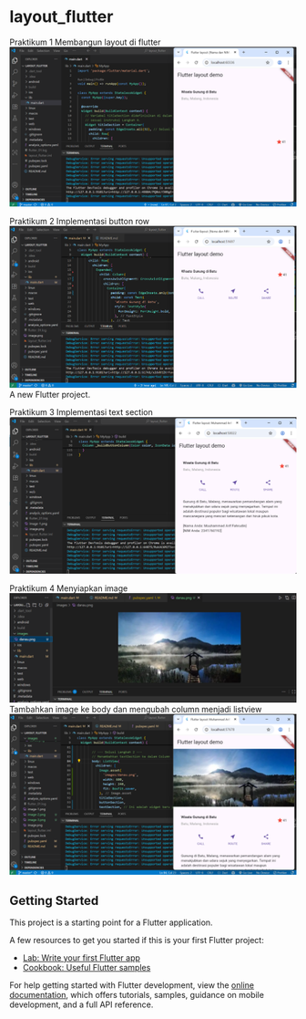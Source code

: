 # layout_flutter
Praktikum 1
Membangun layout di flutter
![alt text](image.png)

Praktikum 2
Implementasi button row
![alt text](image-1.png)
A new Flutter project.

Praktikum 3
Implementasi text section
![alt text](image-2.png)

Praktikum 4
Menyiapkan image
![alt text](image-3.png)
Tambahkan image ke body dan mengubah column menjadi listview
![alt text](image-4.png)



## Getting Started

This project is a starting point for a Flutter application.

A few resources to get you started if this is your first Flutter project:

- [Lab: Write your first Flutter app](https://docs.flutter.dev/get-started/codelab)
- [Cookbook: Useful Flutter samples](https://docs.flutter.dev/cookbook)

For help getting started with Flutter development, view the
[online documentation](https://docs.flutter.dev/), which offers tutorials,
samples, guidance on mobile development, and a full API reference.
